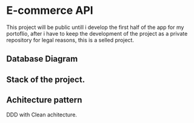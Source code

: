 # E-commerce API

This project will be public untill i develop the first half of the app for my portoflio, after i have to keep the development of the project
as a private repository for legal reasons, this is a selled project.

## Database Diagram

## Stack of the project.

## Achitecture pattern
 DDD with Clean achitecture.
